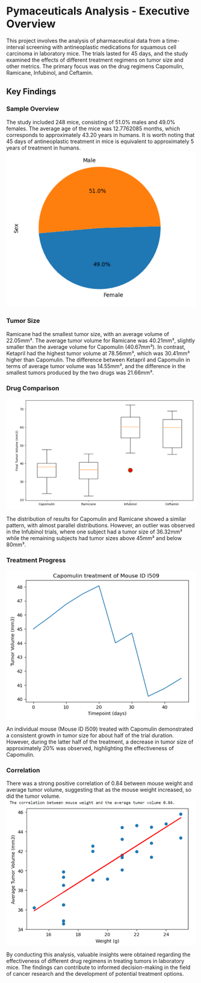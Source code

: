 # Pymaceuticals Analysis - Executive Overview

This project involves the analysis of pharmaceutical data from a time-interval screening with antineoplastic medications for squamous cell carcinoma in laboratory mice. The trials lasted for 45 days, and the study examined the effects of different treatment regimens on tumor size and other metrics. The primary focus was on the drug regimens Capomulin, Ramicane, Infubinol, and Ceftamin.

## Key Findings

### Sample Overview

The study included 248 mice, consisting of 51.0% males and 49.0% females. The average age of the mice was 12.7762085 months, which corresponds to approximately 43.20 years in humans. It is worth noting that 45 days of antineoplastic treatment in mice is equivalent to approximately 5 years of treatment in humans.
![Male and Female](images/male-female.png)
### Tumor Size


Ramicane had the smallest tumor size, with an average volume of 22.05mm³. The average tumor volume for Ramicane was 40.21mm³, slightly smaller than the average volume for Capomulin (40.67mm³). In contrast, Ketapril had the highest tumor volume at 78.56mm³, which was 30.41mm³ higher than Capomulin. The difference between Ketapril and Capomulin in terms of average tumor volume was 14.55mm³, and the difference in the smallest tumors produced by the two drugs was 21.66mm³.

### Drug Comparison

![Drug Comparison Box Plot](images/tumor-size-graph.png)

The distribution of results for Capomulin and Ramicane showed a similar pattern, with almost parallel distributions. However, an outlier was observed in the Infubinol trials, where one subject had a tumor size of 36.32mm³ while the remaining subjects had tumor sizes above 45mm³ and below 80mm³.

### Treatment Progress

![Treatment Progress Graph](images/capomulin.png)

An individual mouse (Mouse ID l509) treated with Capomulin demonstrated a consistent growth in tumor size for about half of the trial duration. However, during the latter half of the treatment, a decrease in tumor size of approximately 20% was observed, highlighting the effectiveness of Capomulin.

### Correlation

There was a strong positive correlation of 0.84 between mouse weight and average tumor volume, suggesting that as the mouse weight increased, so did the tumor volume.
![Treatment Progress Graph](images/correlation.png)

By conducting this analysis, valuable insights were obtained regarding the effectiveness of different drug regimens in treating tumors in laboratory mice. The findings can contribute to informed decision-making in the field of cancer research and the development of potential treatment options.
